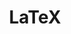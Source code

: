 ---
layout: root-directory
title: LaTeX
permalink: /blog/coding/md/

enumerate_grand_children: true
---